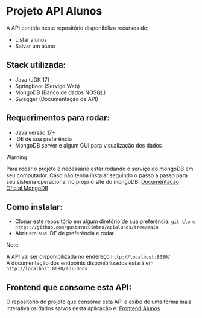 # Projeto API Alunos
A API contida neste repositório disponibiliza recursos de:
- Listar alunos
- Salvar um aluno

## Stack utilizada:
- Java (JDK 17)
- Springboot (Serviço Web)
- MongoDB (Banco de dados NOSQL)
- Swagger (Documentação da API)

## Requerimentos para rodar:
- Java versão 17+
- IDE de sua preferência
- MongoDB server e algum GUI para visualização dos dados
> [!WARNING]
> Para rodar o projeto é necessário estar rodando o serviço do mongoDB em seu computador.
> Caso não tenha instalar seguindo o passo a passo para seu sistema operacional no próprio site do mongoDB: [Documentação Oficial MongoDB](https://www.mongodb.com/try/download/community)

## Como instalar:
- Clonar este repositório em algum diretório de sua preferência: `git clone https://github.com/gustavoc0imbra/apialunos/tree/main`
- Abrir em sua IDE de preferência e rodar.

> [!NOTE]
> A API vai ser disponibilizada no endereço `http://localhost:8080/`  
> A documentação dos endpoints disponibilizados estará em `http://localhost:8080/api-docs`

## Frontend que consome esta API:
O repositório do projeto que consome esta API e exibe de uma forma mais interativa os dados salvos nesta aplicação é: [Frontend Alunos](https://github.com/gustavoc0imbra/frontalunos)
